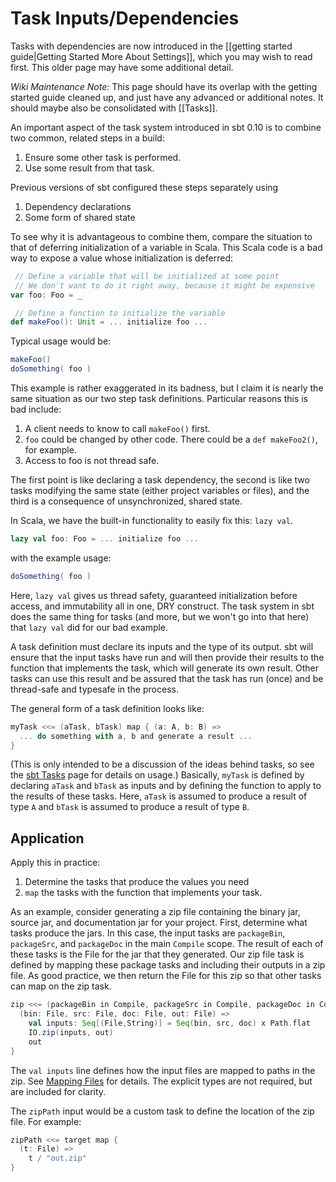 # Task Inputs/Dependencies

Tasks with dependencies are now introduced in the
[[getting started guide|Getting Started More About Settings]],
which you may wish to read first. This older page may have some
additional detail.

_Wiki Maintenance Note:_ This page should have its overlap with
the getting started guide cleaned up, and just have any advanced
or additional notes. It should maybe also be consolidated with
[[Tasks]].


An important aspect of the task system introduced in sbt 0.10 is to combine two common, related steps in a build:

1. Ensure some other task is performed.
2. Use some result from that task.

Previous versions of sbt configured these steps separately using

1. Dependency declarations
2. Some form of shared state

To see why it is advantageous to combine them, compare the situation to that of deferring initialization of a variable in Scala.
This Scala code is a bad way to expose a value whose initialization is deferred:

```scala
 // Define a variable that will be initialized at some point
 // We don't want to do it right away, because it might be expensive
var foo: Foo = _

 // Define a function to initialize the variable
def makeFoo(): Unit = ... initialize foo ...
```

Typical usage would be:

```scala
makeFoo()
doSomething( foo )
```

This example is rather exaggerated in its badness, but I claim it is nearly the same situation as our two step task definitions.
Particular reasons this is bad include:

1. A client needs to know to call `makeFoo()` first.
2. `foo` could be changed by other code.  There could be a `def makeFoo2()`, for example.
3. Access to foo is not thread safe.

The first point is like declaring a task dependency, the second is like two tasks modifying the same state (either project variables or files), and the third is a consequence of unsynchronized, shared state.

In Scala, we have the built-in functionality to easily fix this: `lazy val`.

```scala
lazy val foo: Foo = ... initialize foo ...
```

with the example usage:

```scala
doSomething( foo )
```

Here, `lazy val` gives us thread safety, guaranteed initialization before access, and immutability all in one, DRY construct.
The task system in sbt does the same thing for tasks (and more, but we won't go into that here) that `lazy val` did for our bad example.

A task definition must declare its inputs and the type of its output.
sbt will ensure that the input tasks have run and will then provide their results to the function that implements the task, which will generate its own result.
Other tasks can use this result and be assured that the task has run (once) and be thread-safe and typesafe in the process.

The general form of a task definition looks like:

```scala
myTask <<= (aTask, bTask) map { (a: A, b: B) =>
  ... do something with a, b and generate a result ...
}
```

(This is only intended to be a discussion of the ideas behind tasks, so see the [sbt Tasks](https://github.com/harrah/xsbt/wiki/Tasks) page for details on usage.)
Basically, `myTask` is defined by declaring `aTask` and `bTask` as inputs and by defining the function to apply to the results of these tasks.
Here, `aTask` is assumed to produce a result of type `A` and `bTask` is assumed to produce a result of type `B`.

## Application

Apply this in practice:

1. Determine the tasks that produce the values you need
2. `map` the tasks with the function that implements your task.

As an example, consider generating a zip file containing the binary jar, source jar, and documentation jar for your project.
First, determine what tasks produce the jars.
In this case, the input tasks are `packageBin`, `packageSrc`, and `packageDoc` in the main `Compile` scope.
The result of each of these tasks is the File for the jar that they generated.
Our zip file task is defined by mapping these package tasks and including their outputs in a zip file.
As good practice, we then return the File for this zip so that other tasks can map on the zip task.

```scala
zip <<= (packageBin in Compile, packageSrc in Compile, packageDoc in Compile, zipPath) map { 
  (bin: File, src: File, doc: File, out: File) =>
    val inputs: Seq[(File,String)] = Seq(bin, src, doc) x Path.flat
    IO.zip(inputs, out)
    out
}
```

The `val inputs` line defines how the input files are mapped to paths in the zip.
See [Mapping Files](https://github.com/harrah/xsbt/wiki/Mapping-Files) for details.
The explicit types are not required, but are included for clarity.

The `zipPath` input would be a custom task to define the location of the zip file.
For example:

```scala
zipPath <<= target map {
  (t: File) =>
    t / "out.zip"
}
```

